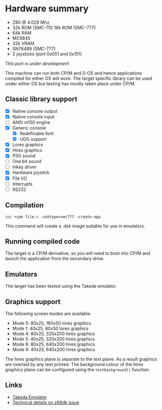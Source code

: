# Hardware summary

* Z80 @ 4.028 Mhz
* 32k ROM (SMC-70) 16k ROM (SMC-777)
* 64k RAM
* MC6845 
* 32k VRAM
* SN76489 (SMC-777)
* 2 joysticks (port 0x051 and 0x151)

_This port is under development_

This machine can run both CP/M and S-OS and hence applications compiled for either OS will work. The target specific library can be used under either OS but testing has mostly taken place under CP/M.


## Classic library support

* [x] Native console output
* [x] Native console input
* [ ] ANSI vt100 engine
* [x] Generic console
    * [x] Redefinable font 
    * [x] UDG support
* [x] Lores graphics
* [x] Hires graphics
* [x] PSG sound
* [ ] One bit sound
* [ ] Inkey driver
* [x] Hardware joystick
* [x] File I/O
* [ ] Interrupts
* [ ] RS232

## Compilation

    zcc +cpm file.c -subtype=smc777 -create-app

This command will create a .dsk image suitable for use in emulators.

## Running compiled code

The target is a CP/M derivative, so you will need to boot into CP/M and launch the application from the secondary drive.

## Emulators

The target has been tested using the Takeda emulator.

## Graphics support

The following screen modes are available:

* Mode 0: 80x25, 160x50 lores graphics
* Mode 1: 40x25,  80x50 lores graphics
* Mode 4: 80x25, 320x200 hires graphics
* Mode 5: 40x25, 320x200 hires graphics
* Mode 8: 80x25, 640x200 hires graphics
* Mode 9: 40x25, 640x200 hires graphics

The hires graphics plane is separate to the text plane. As a result graphics are overlaid by any text printed. The background colour of the hires graphics plane can be configured using the `textbackground()` function. 

## Links

* [Takeda Emulator](http://takeda-toshiya.my.coocan.jp/smc777/index.html)
* [Technical details on z88dk issue](https://github.com/z88dk/z88dk/issues/1067)

